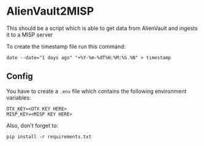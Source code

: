 # AlienVault2MISP
This should be a script which is able to get data from AlienVault and ingests it to a MISP server

To create the timestamp file run this command:

```date --date="1 days ago" "+%Y-%m-%dT%H:%M:%S.%N" > timestamp```


## Config

You have to create a `.env` file which contains the following environment variables:

```.env
OTX_KEY=<OTX KEY HERE>
MISP_KEY=<MISP KEY HERE>
```

Also, don't forget to:

```shell script
pip install -r requirements.txt
```